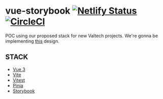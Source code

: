 

# vue-storybook [![Netlify Status](https://api.netlify.com/api/v1/badges/2923bc40-d16a-40f8-9411-633e188d2675/deploy-status)](https://app.netlify.com/sites/vue-storybook-cjt/deploys) [![CircleCI](https://dl.circleci.com/status-badge/img/gh/joao-olivio/vue-storybook/tree/main.svg?style=svg)](https://dl.circleci.com/status-badge/redirect/gh/joao-olivio/vue-storybook/tree/main)

POC using our proposed stack for new Valtech projects. 
We're gonna be implementing [this](https://www.figma.com/file/nP56f2JDuB1ckw9o5qWD1m/Find-Travel-Web-App-(Community)?node-id=0%3A1) design.

## STACK
- [Vue 3](https://vuejs.org/guide/introduction.html)
- [Vite](https://vitejs.dev/guide/)
- [Vitest](https://vitest.dev/guide/)
- [Pinia](https://pinia.vuejs.org/introduction.html)
- [Storybook](https://storybook.js.org/docs/vue/get-started/introduction)

